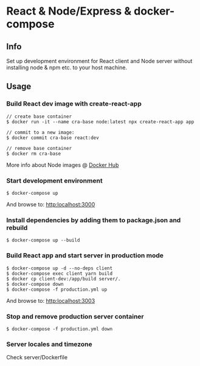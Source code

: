 # React & Node/Express & docker-compose

## Info
Set up development environment for React client and Node server without installing node & npm etc. to your host machine.  

## Usage

### Build React dev image with create-react-app
```
// create base container 
$ docker run -it --name cra-base node:latest npx create-react-app app

// commit to a new image:
$ docker commit cra-base react:dev

// remove base container
$ docker rm cra-base
```
More info about Node images @ [Docker Hub](https://hub.docker.com/_/node/)

### Start development environment
```
$ docker-compose up
```
And browse to: [http:localhost:3000](http:localhost:3000)  
  
### Install dependencies by adding them to package.json and rebuild
```
$ docker-compose up --build
```

### Build React app and start server in production mode
```
$ docker-compose up -d --no-deps client
$ docker-compose exec client yarn build
$ docker cp client-dev:/app/build server/.
$ docker-compose down
$ docker-compose -f production.yml up
```
And browse to: [http:localhost:3003](http:localhost:3003)

### Stop and remove production server container
```
$ docker-compose -f production.yml down
```

### Server locales and timezone
Check server/Dockerfile